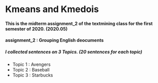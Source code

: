 # Kmeans and Kmedois
#### This is the midterm assignment_2 of the textmining class for the first semester of 2020. (2020.05)
#### assignment_2 : Grouping English deocuments

##### I collected sentences on 3 Topics. (20 sentences for each topic)
- Topic 1 : Avengers
- Topic 2 : Baseball
- Topic 3 : Starbucks
